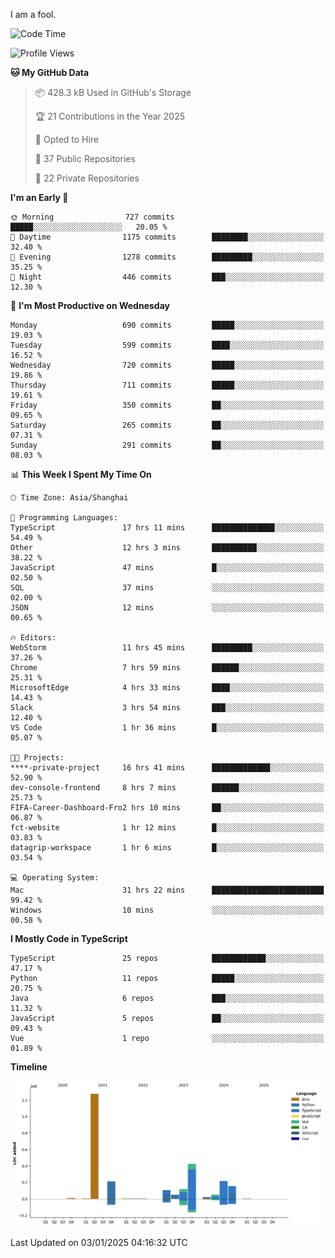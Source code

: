 I am a fool.

<!--START_SECTION:waka-->
![Code Time](http://img.shields.io/badge/Code%20Time-2%2C375%20hrs%2051%20mins-blue)

![Profile Views](http://img.shields.io/badge/Profile%20Views-0-blue)

**🐱 My GitHub Data** 

> 📦 428.3 kB Used in GitHub's Storage 
 > 
> 🏆 21 Contributions in the Year 2025
 > 
> 💼 Opted to Hire
 > 
> 📜 37 Public Repositories 
 > 
> 🔑 22 Private Repositories 
 > 
**I'm an Early 🐤** 

```text
🌞 Morning                727 commits         █████░░░░░░░░░░░░░░░░░░░░   20.05 % 
🌆 Daytime                1175 commits        ████████░░░░░░░░░░░░░░░░░   32.40 % 
🌃 Evening                1278 commits        █████████░░░░░░░░░░░░░░░░   35.25 % 
🌙 Night                  446 commits         ███░░░░░░░░░░░░░░░░░░░░░░   12.30 % 
```
📅 **I'm Most Productive on Wednesday** 

```text
Monday                   690 commits         █████░░░░░░░░░░░░░░░░░░░░   19.03 % 
Tuesday                  599 commits         ████░░░░░░░░░░░░░░░░░░░░░   16.52 % 
Wednesday                720 commits         █████░░░░░░░░░░░░░░░░░░░░   19.86 % 
Thursday                 711 commits         █████░░░░░░░░░░░░░░░░░░░░   19.61 % 
Friday                   350 commits         ██░░░░░░░░░░░░░░░░░░░░░░░   09.65 % 
Saturday                 265 commits         ██░░░░░░░░░░░░░░░░░░░░░░░   07.31 % 
Sunday                   291 commits         ██░░░░░░░░░░░░░░░░░░░░░░░   08.03 % 
```


📊 **This Week I Spent My Time On** 

```text
🕑︎ Time Zone: Asia/Shanghai

💬 Programming Languages: 
TypeScript               17 hrs 11 mins      ██████████████░░░░░░░░░░░   54.49 % 
Other                    12 hrs 3 mins       ██████████░░░░░░░░░░░░░░░   38.22 % 
JavaScript               47 mins             █░░░░░░░░░░░░░░░░░░░░░░░░   02.50 % 
SQL                      37 mins             ░░░░░░░░░░░░░░░░░░░░░░░░░   02.00 % 
JSON                     12 mins             ░░░░░░░░░░░░░░░░░░░░░░░░░   00.65 % 

🔥 Editors: 
WebStorm                 11 hrs 45 mins      █████████░░░░░░░░░░░░░░░░   37.26 % 
Chrome                   7 hrs 59 mins       ██████░░░░░░░░░░░░░░░░░░░   25.31 % 
MicrosoftEdge            4 hrs 33 mins       ████░░░░░░░░░░░░░░░░░░░░░   14.43 % 
Slack                    3 hrs 54 mins       ███░░░░░░░░░░░░░░░░░░░░░░   12.40 % 
VS Code                  1 hr 36 mins        █░░░░░░░░░░░░░░░░░░░░░░░░   05.07 % 

🐱‍💻 Projects: 
****-private-project     16 hrs 41 mins      █████████████░░░░░░░░░░░░   52.90 % 
dev-console-frontend     8 hrs 7 mins        ██████░░░░░░░░░░░░░░░░░░░   25.73 % 
FIFA-Career-Dashboard-Fro2 hrs 10 mins       ██░░░░░░░░░░░░░░░░░░░░░░░   06.87 % 
fct-website              1 hr 12 mins        █░░░░░░░░░░░░░░░░░░░░░░░░   03.83 % 
datagrip-workspace       1 hr 6 mins         █░░░░░░░░░░░░░░░░░░░░░░░░   03.54 % 

💻 Operating System: 
Mac                      31 hrs 22 mins      █████████████████████████   99.42 % 
Windows                  10 mins             ░░░░░░░░░░░░░░░░░░░░░░░░░   00.58 % 
```

**I Mostly Code in TypeScript** 

```text
TypeScript               25 repos            ████████████░░░░░░░░░░░░░   47.17 % 
Python                   11 repos            █████░░░░░░░░░░░░░░░░░░░░   20.75 % 
Java                     6 repos             ███░░░░░░░░░░░░░░░░░░░░░░   11.32 % 
JavaScript               5 repos             ██░░░░░░░░░░░░░░░░░░░░░░░   09.43 % 
Vue                      1 repo              ░░░░░░░░░░░░░░░░░░░░░░░░░   01.89 % 
```



**Timeline**

![Lines of Code chart](https://raw.githubusercontent.com/VeejaLiu/VeejaLiu/master/assets/bar_graph.png)


 Last Updated on 03/01/2025 04:16:32 UTC
<!--END_SECTION:waka-->
